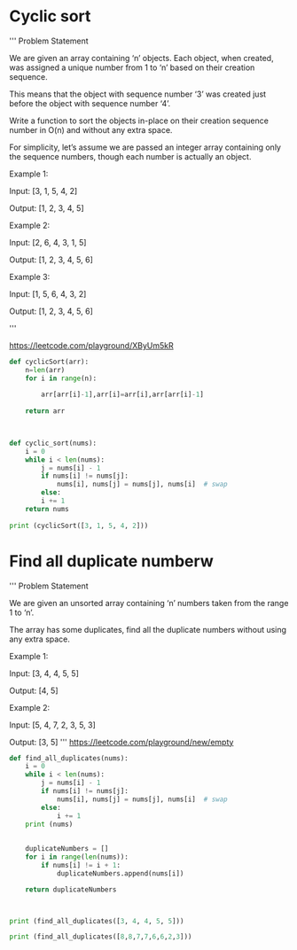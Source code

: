# Cyclic sort 
'''
Problem Statement 

We are given an array containing ‘n’ objects. Each object, when created, was assigned a unique number from 1 to ‘n’ based on their creation sequence. 

This means that the object with sequence number ‘3’ was created just before the object with sequence number ‘4’.

Write a function to sort the objects in-place on their creation sequence number in O(n) and without any extra space. 

For simplicity, let’s assume we are passed an integer array containing only the sequence numbers, though each number is actually an object.

Example 1:

Input: [3, 1, 5, 4, 2]

Output: [1, 2, 3, 4, 5]

Example 2:

Input: [2, 6, 4, 3, 1, 5]

Output: [1, 2, 3, 4, 5, 6]

Example 3:

Input: [1, 5, 6, 4, 3, 2]

Output: [1, 2, 3, 4, 5, 6]

'''

https://leetcode.com/playground/XByUm5kR

```python 
def cyclicSort(arr):
    n=len(arr)
    for i in range(n):
        
        arr[arr[i]-1],arr[i]=arr[i],arr[arr[i]-1]
    
    return arr 
    


def cyclic_sort(nums):
    i = 0
    while i < len(nums):
        j = nums[i] - 1
        if nums[i] != nums[j]:
            nums[i], nums[j] = nums[j], nums[i]  # swap
        else:
        i += 1
    return nums    
    
print (cyclicSort([3, 1, 5, 4, 2]))
```
# Find all duplicate numberw 

'''
Problem Statement 

We are given an unsorted array containing ‘n’ numbers taken from the range 1 to ‘n’.

The array has some duplicates, find all the duplicate numbers without using any extra space.

Example 1:

Input: [3, 4, 4, 5, 5]

Output: [4, 5]

Example 2:

Input: [5, 4, 7, 2, 3, 5, 3]

Output: [3, 5]
'''
https://leetcode.com/playground/new/empty

```python 
def find_all_duplicates(nums):
    i = 0
    while i < len(nums):
        j = nums[i] - 1
        if nums[i] != nums[j]:
            nums[i], nums[j] = nums[j], nums[i]  # swap
        else:
            i += 1
    print (nums)
    
    
    duplicateNumbers = []
    for i in range(len(nums)):
        if nums[i] != i + 1:
            duplicateNumbers.append(nums[i])

    return duplicateNumbers



print (find_all_duplicates([3, 4, 4, 5, 5]))

print (find_all_duplicates([8,8,7,7,6,6,2,3]))
```

